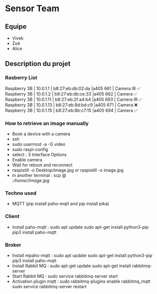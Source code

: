 # Sensor Team

## Equipe
- Vivek
- Zoé
- Alice

## Description du projet

### Rasberry List
Raspberry 3B | 10.0.1.1  | b8:27:eb:db:02:da |a405 661 | Camera IR ✅ 
Raspberry 3B | 10.0.1.2  | b8:27:eb:db:ce:33 |a405 662 | Camera  ✅
Raspberry 3B | 10.0.1.11 | b8:27:eb:2f:a4:b4 |a405 693 | Camera IR ✅ 
Raspberry 3B | 10.0.1.13 | b8:27:eb:8d:bd:c9 |a405 671 | Camera ❌ 
Raspberry 3B | 10.0.1.15 | b8:27:eb:8b:c7:15 |a405 694 | Camera ✅ 


### How to retrieve an image manually
- Book a device with a camera
- ssh <address>
- sudo usermod -a -G video <username>
- sudo raspi-config
- select : 3 Interface Options
- Enable camera
- Wait for reboot and reconnect
- raspistill -o Desktop/image.jpg or raspistill -o image.jpg
- in another terminal : scp <username>@<address>:/home/<username>/<pathToImage>image.jpg

### Techno used
- MQTT (pip install paho-mqtt and pip install pika)

### Client
- Install paho-mqtt : 
sudo apt update
sudo apt-get install python3-pip
pip3 install paho-mqtt

### Broker
- Install mpaho-mqtt : 
sudo apt update
sudo apt-get install python3-pip
pip3 install paho-mqtt
- Install Rabbit MQ : 
sudo apt-get update
sudo apt-get install rabbitmq-server
- Start Rabbit MQ : 
sudo service rabbitmq-server start
- Activation plugin mqtt : 
sudo rabbitmq-plugins enable rabbitmq_mqtt
sudo service rabbitmq-server restart
